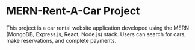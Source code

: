 # MERN-Rent-A-Car Project

This project is a car rental website application developed using the MERN (MongoDB, Express.js, React, Node.js) stack. Users can search for cars, make reservations, and complete payments.

